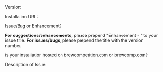 Version:


Installation URL:


Issue/Bug or Enhancement?


**For suggestions/enhancements**, please prepend "Enhancement - " to your issue title. 
**For issues/bugs**, please prepend the title with the version number.


Is your installation hosted on brewcompetition.com or brewcomp.com?


Description of Issue:
